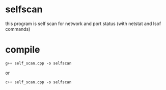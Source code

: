 # selfscan

this program is self scan for network and port status (with netstat and lsof commands)

# compile
```
g++ self_scan.cpp -o selfscan
```
or
```
c++ self_scan.cpp -o selfscan
```

